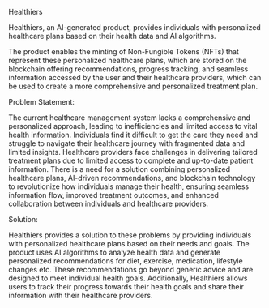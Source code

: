 Healthiers

Healthiers, an AI-generated product, provides individuals with personalized healthcare plans based on their health data and AI algorithms. 

The product enables the minting of Non-Fungible Tokens (NFTs) that represent these personalized healthcare plans, which are stored on the blockchain offering recommendations, progress tracking, and seamless information accessed by the user and their healthcare providers, which can be used to create a more comprehensive and personalized treatment plan.


Problem Statement:


The current healthcare management system lacks a comprehensive and personalized approach, leading to inefficiencies and limited access to vital health information. Individuals find it difficult to get the care they need and struggle to navigate their healthcare journey with fragmented data and limited insights. Healthcare providers face challenges in delivering tailored treatment plans due to limited access to complete and up-to-date patient information. There is a need for a solution combining personalized healthcare plans, AI-driven recommendations, and blockchain technology to revolutionize how individuals manage their health, ensuring seamless information flow, improved treatment outcomes, and enhanced collaboration between individuals and healthcare providers.

Solution:

Healthiers provides a solution to these problems by providing individuals with personalized healthcare plans based on their needs and goals. The product uses AI algorithms to analyze health data and generate personalized recommendations for diet, exercise, medication, lifestyle changes etc.  These recommendations go beyond generic advice and are designed to meet individual health goals.
Additionally, Healthiers allows users to track their progress towards their health goals and share their information with their healthcare providers.



